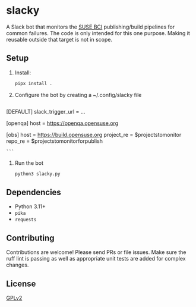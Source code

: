 # slacky

A Slack bot that monitors the [SUSE BCI](https://github.com/SUSE/bci/discussions) publishing/build pipelines for common failures. The code
is only intended for this one purpose. Making it reusable outside that
target is not in scope.

## Setup

1.  Install:
    ```bash
    pipx install .
    ```
2.  Configure the bot by creating a ~/.config/slacky file
    ```
[DEFAULT]
slack_trigger_url = ...

[openqa]
host = https://openqa.opensuse.org

[obs]
host = https://build.opensuse.org
project_re = $projectstomonitor
repo_re = $projectstomonitorforpublish

    ```
1.  Run the bot
    ```bash
    python3 slacky.py
    ```

## Dependencies

*   Python 3.11+
*   `pika`
*   `requests`

## Contributing

Contributions are welcome! Please send PRs or file issues. Make sure the
ruff lint is passing as well as appropriate unit tests are added for complex
changes.

## License

[GPLv2](./LICENSE)
